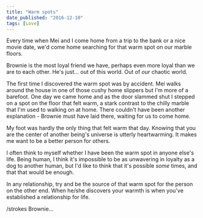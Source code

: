 ```yaml
---
title: "Warm spots"
date_published: "2016-12-10"
tags: [Love]
---
```


Every time when Mei and I come home from a trip to the bank or a nice movie date, we'd come home searching for that warm spot on our marble floors.

Brownie is the most loyal friend we have, perhaps even more loyal than we are to each other. He's just... out of this world. Out of _our_ chaotic world.

The first time I discovered the warm spot was by accident. Mei walks around the house in one of those cushy home slippers but I'm more of a barefoot. One day we came home and as the door slammed shut I stepped on a spot on the floor that felt warm, a stark contrast to the chilly marble that I'm used to walking on at home. There couldn't have been another explanation - Brownie must have laid there, waiting for us to come home.

My foot was hardly the only thing that felt warm that day. Knowing that you are the center of another being's universe is utterly heartwarming. It makes me want to be a better person for others.

I often think to myself whether I have been the warm spot in anyone else's life. Being human, I think it's impossible to be as unwavering in loyalty as a dog to another human, but I'd like to think that it's possible _some_ times, and that that would be enough.

In any relationship, try and be the source of that warm spot for the person on the other end. When he/she discovers your warmth is when you've established a relationship for life.

/strokes Brownie...
